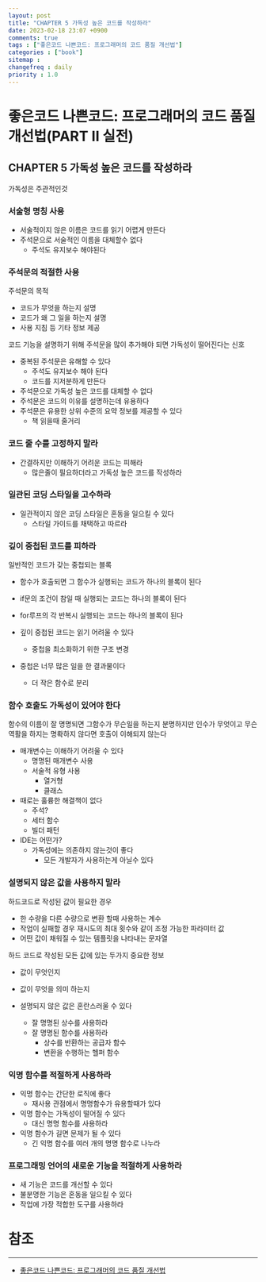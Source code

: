 ```yaml
---
layout: post
title: "CHAPTER 5 가독성 높은 코드를 작성하라"
date: 2023-02-18 23:07 +0900
comments: true
tags : ["좋은코드 나쁜코드: 프로그래머의 코드 품질 개선법"]
categories : ["book"]
sitemap :
changefreq : daily
priority : 1.0
---
```


# 좋은코드 나쁜코드: 프로그래머의 코드 품질 개선법(PART II 실전)
## CHAPTER 5 가독성 높은 코드를 작성하라

가독성은 주관적인것 

### 서술형 명칭 사용

* 서술적이지 않은 이름은 코드를 읽기 어렵게 만든다
* 주석문으로 서술적인 이름을 대체할수 없다
  * 주석도 유지보수 해야된다

### 주석문의 적절한 사용
주석문의 목적
* 코드가 무엇을 하는지 설명
* 코드가 왜 그 일을 하는지 설명
* 사용 지침 등 기타 정보 제공

코드 기능을 설명하기 위해 주석문을 많이 추가해야 되면 가독성이 떨어진다는 신호

* 중복된 주석문은 유해할 수 있다
  * 주석도 유지보수 해야 된다
  * 코드를 지저분하게 만든다
* 주석문으로 가독성 높은 코드를 대체할 수 없다
* 주석문은 코드의 이유를 설명하는데 유용하다
* 주석문은 유용한 상위 수준의 요약 정보를 제공할 수 있다
  * 책 읽을때 줄거리

### 코드 줄 수를 고정하지 말라
* 간결하지만 이해하기 어려운 코드는 피해라
  * 많은줄이 필요하더라고 가독성 높은 코드를 작성하라

### 일관된 코딩 스타일을 고수하라
* 일관적이지 않은 코딩 스타일은 혼동을 일으킬 수 있다
  * 스타일 가이드를 채택하고 따르라

### 깊이 중첩된 코드를 피하라
일반적인 코드가 갖는 중첩되는 블록
* 함수가 호출되면 그 함수가 실행되는 코드가 하나의 블록이 된다
* if문의 조건이 참일 때 실행되는 코드는 하나의 블록이 된다
* for루프의 각 반복시 실행되는 코드는 하나의 블록이 된다

* 깊이 중첩된 코드는 읽기 어려울 수 있다
  * 중첩을 최소화하기 위한 구조 변경
* 중첩은 너무 많은 일을 한 결과물이다
  * 더 작은 함수로 분리

### 함수 호출도 가독성이 있어야 한다
함수의 이름이 잘 명명되면 그함수가 무슨일을 하는지 분명하지만 인수가 무엇이고 무슨역활을 하지는 명롹하지 않다면 호출이 이해되지 않는다

* 매개변수는 이해하기 어려울 수 있다
  * 명명된 매개변수 사용
  * 서술적 유형 사용
    * 열거형
    * 클래스
* 때로는 훌륭한 해결책이 없다
  * 주석?
  * 세터 함수
  * 빌더 패턴
* IDE는 어떤가?
  * 가독성에는 의존하지 않는것이 좋다
    * 모든 개발자가 사용하는게 아닐수 있다

### 설명되지 않은 값을 사용하지 말라

하드코드로 작성된 값이 필요한 경우
* 한 수량을 다른 수량으로 변환 할때 사용하는 계수
* 작업이 실패할 경우 재시도의 최대 횟수와 같이 조정 가능한 파라미터 값
* 어떤 값이 채워질 수 있는 템플릿을 나타내는 문자열

하드 코드로 작성된 모든 값에 있는 두가지 중요한 정보
* 값이 무엇인지
* 값이 무엇을 의미 하는지

* 설명되지 않은 값은 혼란스러울 수 있다
  * 잘 명명된 상수를 사용하라
  * 잘 명명된 함수를 사용하라
    * 상수를 반환하는 공급자 함수
    * 변환을 수행하는 헬퍼 함수

### 익명 함수를 적절하게 사용하라
* 익명 함수는 간단한 로직에 좋다
  * 재사용 관점에서 명명함수가 유용할때가 있다
* 익명 함수는 가독성이 떨어질 수 있다
  * 대신 명명 함수를 사용하라
* 익명 함수가 길면 문제가 될 수 있다
  * 긴 익명 함수를 여러 개의 명명 함수로 나누라

### 프로그래밍 언어의 새로운 기능을 적절하게 사용하라
* 새 기능은 코드를 개선할 수 있다
* 불분명한 기능은 혼동을 일으킬 수 있다
* 작업에 가장 적합한 도구를 사용하라


# 참조

-----
* [좋은코드 나쁜코드: 프로그래머의 코드 품질 개선법](http://www.yes24.com/Product/Goods/109366833)
